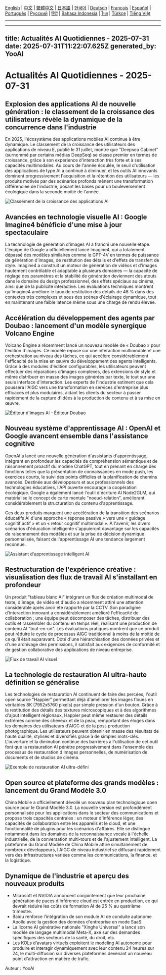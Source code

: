 [English](./en.md) | [中文](./zh.md) | [繁體中文](./zh-TW.md) | [日本語](./ja.md) | [한국어](./ko.md) | [Deutsch](./de.md) | [Français](./fr.md) | [Español](./es.md) | [Português](./pt.md) | [Русский](./ru.md) | [हिंदी](./hi.md) | [Bahasa Indonesia](./id.md) | [ไทย](./th.md) | [Türkçe](./tr.md) | [Tiếng Việt](./vi.md)

---

---
title: Actualités AI Quotidiennes - 2025-07-31
date: 2025-07-31T11:22:07.625Z
generated_by: YooAI
---

# Actualités AI Quotidiennes - 2025-07-31

## Explosion des applications AI de nouvelle génération : le classement de la croissance des utilisateurs révèle la dynamique de la concurrence dans l'industrie

En 2025, l'écosystème des applications mobiles AI continue à être dynamique. Le classement de la croissance des utilisateurs des applications de niveau E, publié le 31 juillet, montre que "Deepsea Cabinet" (surnommé par certains médias DeepSeq) se classe premier en termes de croissance, grâce à son expérience d'interaction très forte et à ses capacités multimodales. Au cours de l'année écoulée, le seuil d'utilisation des applications de type AI a continué à diminuer, et les outils AI innovants dominent progressivement l'acquisition et la rétention des utilisateurs — les produits motivés par des scénarios profonds mènent une transformation différenciée de l'industrie, posant les bases pour un bouleversement écologique dans la seconde moitié de l'année.

![Classement de la croissance des applications AI](https://images.unsplash.com/photo-1506744038136-46273834b3fb?auto=format&fit=crop&w=900&q=80)

## Avancées en technologie visuelle AI : Google Imagine4 bénéficie d'une mise à jour spectaculaire

La technologie de génération d'images AI a franchi une nouvelle étape. L'équipe de Google a officiellement lancé Imagine4, qui a totalement dépassé des modèles similaires comme le GPT-4V en termes de puissance de génération d'images, de restitution des détails et d'effets de transfert de style. Imagine4 a construit un moteur de génération de vidéos et d'images hautement contrôlable et adaptable à plusieurs domaines — la capacité de réglage des paramètres et la stabilité de génération deviennent des atouts dans le domaine du design professionnel, des effets spéciaux au cinéma, ainsi que de la publicité interactive. Les évaluations techniques montrent qu'Imagine4 améliore le taux de restitution des détails de 48 % dans des contextes très complexes et sous des scènes d'éclairage dynamique, tout en maintenant une faible latence même sous une charge de rendu élevée.

## Accélération du développement des agents par Doubao : lancement d'un modèle synergique Volcano Engine

Volcano Engine a récemment lancé un nouveau modèle de « Doubao » pour l'édition d'images. Ce modèle repose sur une interaction multimodale et une orchestration au niveau des tâches, ce qui accélère considérablement l'efficacité de la mise en œuvre du développement des agents intelligents. Grâce à des modules d'édition configurables, les utilisateurs peuvent effectuer des réparations d'images complexes, des extensions de style et même distribuer en masse des images générées par texte, le tout sur une seule interface d'interaction. Les experts de l'industrie estiment que cela poussera l'AIGC vers une transformation en services d'entreprise plus efficaces et plus modulaires, aidant les clients du secteur à passer rapidement de la capture d'idées à la production de contenu et à sa mise en œuvre.

![Éditeur d'images AI - Éditeur Doubao](https://images.unsplash.com/photo-1464983953574-0892a716854b?auto=format&fit=crop&w=900&q=80)

## Nouveau système d'apprentissage AI : OpenAI et Google avancent ensemble dans l'assistance cognitive

OpenAI a lancé une nouvelle génération d'assistants d'apprentissage, intégrant en profondeur les capacités de compréhension sémantique et de raisonnement proactif du modèle ChatGPT, tout en prenant en charge des fonctions telles que la présentation de connaissances en mode push, les exercices courts, le suivi des points difficiles et la planification de chemins avancés. Destinée aux développeurs et aux professionnels des technologies éducatives, l'API ouverte encourage la coopération écologique. Google a également lancé l'outil d'écriture AI Node2GLM, qui matérialise le concept de carte mentale "noeud-relation", améliorant considérablement la structuration du contenu d'apprentissage.

Ces deux produits marquent une accélération de la transition des scénarios éducatifs AI d'une approche « réponse passive » vers une « guidage cognitif actif » et un « retour cognitif multimodal ». À l'avenir, les divers scénarios d'éducation intelligente s'appuieront davantage sur les capacités de raisonnement des modèles et sur la prise de décision dynamique personnalisée, faisant de l'apprentissage AI une tendance largement reconnue.

![Assistant d'apprentissage intelligent AI](https://images.unsplash.com/photo-1519389950473-47ba0277781c?auto=format&fit=crop&w=900&q=80)

## Restructuration de l'expérience créative : visualisation des flux de travail AI s'installant en profondeur

Un produit "tableau blanc AI" intégrant un flux de création multimodal de texte, d'image, de vidéo et d'audio a récemment attiré une attention considérable après avoir été rapporté par la CCTV. Son paradigme d'interaction innovant a considérablement amélioré l'efficacité de collaboration ; une équipe peut décomposer des tâches, distribuer des outils et rassembler du contenu en temps réel, réalisant une production de contenu AI "tout-en-un". Les évaluations pratiques montrent que ce produit peut réduire le cycle de processus AIGC traditionnel à moins de la moitié de ce qu'il était auparavant. Doté d'une hiérarchisation des données privées et d'une archivage des permissions, il satisfait aux exigences de conformité et de gestion collaborative des applications de niveau entreprise.

![Flux de travail AI visuel](https://images.unsplash.com/photo-1503676382389-4809596d5290?auto=format&fit=crop&w=900&q=80)

## La technologie de restauration AI ultra-haute définition se généralise

Les technologies de restauration AI continuent de faire des percées, l'outil open source "Happier" permettant déjà d'améliorer les images floues en véritables 8K (7952x5760 pixels) par simple pression d'un bouton. Grâce à la restitution des détails des textures microscopiques et à des algorithmes d'ajout intelligent régionaux, Happier peut même restaurer des détails extrêmes comme des cheveux et de la peau, remportant des éloges dans les domaines des utilisateurs d'AIGC et de la post-production photographique. Les utilisateurs peuvent obtenir en masse des résultats de haute qualité, stylisés et diversifiés grâce à de simples mots-clés. L'ouverture et la diminution continue des barrières à l'utilisation de cet outil font que la restauration AI pénètre progressivement dans l'ensemble des processus de restauration d'images personnelles, de numérisation de documents et de studios de cinéma.

![Exemple de restauration AI ultra-défini](https://images.unsplash.com/photo-1465101046530-73398c7f28ca?auto=format&fit=crop&w=900&q=80)

## Open source et plateforme des grands modèles : lancement du Grand Modèle 3.0

China Mobile a officiellement dévoilé un nouveau plan technologique open source pour le Grand Modèle 3.0. La nouvelle version est profondément personnalisée pour les applications dans le secteur des communications et propose trois capacités centrales : un moteur d'inférence léger, des capacités de collaboration entre les appareils et le cloud, et une fonctionnalité de plugins pour les scénarios d'affaires. Elle se distingue notamment dans les domaines de la reconnaissance vocale à l'échelle industrielle, de la conversation multi-tours et de l'ajustement intelligent. La plateforme du Grand Modèle de China Mobile attire simultanément de nombreux développeurs, l'AIGC de niveau industriel se diffusant rapidement vers des infrastructures variées comme les communications, la finance, et la logistique.

## Dynamique de l'industrie et aperçu des nouveaux produits

- Microsoft et NVIDIA annoncent conjointement que leur prochaine génération de puces d'inférence cloud est entrée en production, ce qui devrait réduire les coûts de formation AI de 25 % au quatrième trimestre.
- Baidu renforce l'intégration de son module AI de conduite autonome Apollo avec la gestion des données d'entreprise en mode SaaS.
- La licorne AI générative nationale "Xinghe Universal" a lancé son modèle de langage multimodal Meta-X, axé sur des demandes spécifiques des secteurs de la santé, du droit, etc.
- Les KOLs d'avatars virtuels exploitent le modeling AI autonome pour produire et interagir dynamiquement avec leur contenu 24 heures sur 24, le multi-diffusion sur diverses plateformes devenant un nouveau point d'attraction en matière de trafic.

Auteur : YooAI